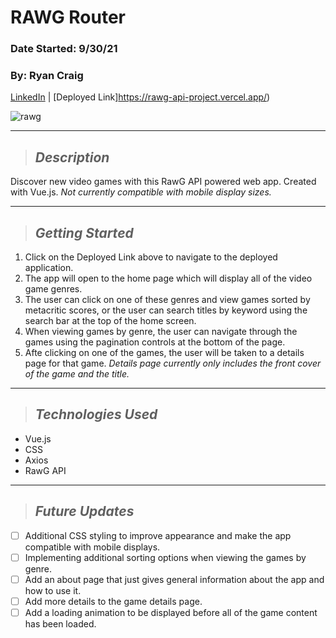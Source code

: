 # RAWG Router
### Date Started: 9/30/21
### By: Ryan Craig

[LinkedIn](https://www.linkedin.com/in/ryancraigeit/) | [Deployed Link]https://rawg-api-project.vercel.app/)

<div>
  <img alt="rawg" src="https://i0.wp.com/operationrainfall.com/wp-content/uploads/2019/06/RAWG-Featured.jpg?fit=1920%2C1080&ssl=1" />
</div>

---

>## *Description*
Discover new video games with this RawG API powered web app. Created with Vue.js. *Not currently compatible with mobile display sizes.*

---

>## *Getting Started*
1. Click on the Deployed Link above to navigate to the deployed application.
2. The app will open to the home page which will display all of the video game genres.
3. The user can click on one of these genres and view games sorted by metacritic scores, or the user can search titles by keyword using the search bar at the top of the home screen.
4. When viewing games by genre, the user can navigate through the games using the pagination controls at the bottom of the page.
5. Afte clicking on one of the games, the user will be taken to a details page for that game. *Details page currently only includes the front cover of the game and the title.*

---

>## *Technologies Used* 
* Vue.js
* CSS
* Axios
* RawG API

---

>## *Future Updates*

- [ ] Additional CSS styling to improve appearance and make the app compatible with mobile displays.
- [ ] Implementing additional sorting options when viewing the games by genre.
- [ ] Add an about page that just gives general information about the app and how to use it.
- [ ] Add more details to the game details page.
- [ ] Add a loading animation to be displayed before all of the game content has been loaded.
